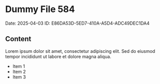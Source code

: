 # Dummy File 584

Date: 2025-04-03
ID: E86DA53D-5ED7-410A-A5D4-ADC49DEC1DA4

## Content

Lorem ipsum dolor sit amet, consectetur adipiscing elit.
Sed do eiusmod tempor incididunt ut labore et dolore magna aliqua.

* Item 1
* Item 2
* Item 3

